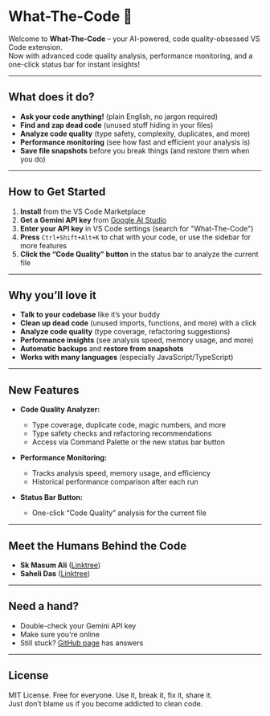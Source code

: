 # What-The-Code 🚀

Welcome to **What-The-Code** – your AI-powered, code quality-obsessed VS Code extension.  
Now with advanced code quality analysis, performance monitoring, and a one-click status bar for instant insights!

---

## What does it do?

- **Ask your code anything!** (plain English, no jargon required)
- **Find and zap dead code** (unused stuff hiding in your files)
- **Analyze code quality** (type safety, complexity, duplicates, and more)
- **Performance monitoring** (see how fast and efficient your analysis is)
- **Save file snapshots** before you break things (and restore them when you do)

---

## How to Get Started

1. **Install** from the VS Code Marketplace
2. **Get a Gemini API key** from [Google AI Studio](https://aistudio.google.com/app/apikey)
3. **Enter your API key** in VS Code settings (search for "What-The-Code")
4. **Press** `Ctrl+Shift+Alt+K` to chat with your code, or use the sidebar for more features
5. **Click the “Code Quality” button** in the status bar to analyze the current file

---

## Why you’ll love it

- **Talk to your codebase** like it’s your buddy
- **Clean up dead code** (unused imports, functions, and more) with a click
- **Analyze code quality** (type coverage, refactoring suggestions)
- **Performance insights** (see analysis speed, memory usage, and more)
- **Automatic backups** and **restore from snapshots**
- **Works with many languages** (especially JavaScript/TypeScript)

---

## New Features

- **Code Quality Analyzer:**  
  - Type coverage, duplicate code, magic numbers, and more
  - Type safety checks and refactoring recommendations
  - Access via Command Palette or the new status bar button

- **Performance Monitoring:**  
  - Tracks analysis speed, memory usage, and efficiency
  - Historical performance comparison after each run

- **Status Bar Button:**  
  - One-click “Code Quality” analysis for the current file

---

## Meet the Humans Behind the Code

- **Sk Masum Ali** ([Linktree](https://linktr.ee/masumhere))
- **Saheli Das** ([Linktree](https://linktr.ee/saheli56))

---

## Need a hand?

- Double-check your Gemini API key
- Make sure you’re online
- Still stuck? [GitHub page](https://github.com/insaneodyssey26/what-the-code) has answers

---

## License

MIT License. Free for everyone. Use it, break it, fix it, share it.  
Just don’t blame us if you become addicted to clean code.
